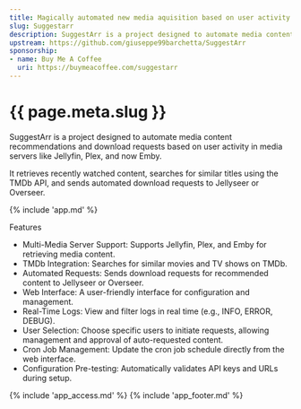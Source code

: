 ```yaml
---
title: Magically automated new media aquisition based on user activity
slug: Suggestarr
description: SuggestArr is a project designed to automate media content recommendations and download requests based on user activity in media servers like Jellyfin, Plex, and now Emby.
upstream: https://github.com/giuseppe99barchetta/SuggestArr
sponsorship: 
- name: Buy Me A Coffee
  uri: https://buymeacoffee.com/suggestarr
---
```


# {{ page.meta.slug }}

SuggestArr is a project designed to automate media content recommendations and download requests based on user activity in media servers like Jellyfin, Plex, and now Emby. 

It retrieves recently watched content, searches for similar titles using the TMDb API, and sends automated download requests to Jellyseer or Overseer.

{% include 'app.md' %}

Features

* Multi-Media Server Support: Supports Jellyfin, Plex, and Emby for retrieving media content.
* TMDb Integration: Searches for similar movies and TV shows on TMDb.
* Automated Requests: Sends download requests for recommended content to Jellyseer or Overseer.
* Web Interface: A user-friendly interface for configuration and management.
* Real-Time Logs: View and filter logs in real time (e.g., INFO, ERROR, DEBUG).
* User Selection: Choose specific users to initiate requests, allowing management and approval of auto-requested content.
* Cron Job Management: Update the cron job schedule directly from the web interface.
* Configuration Pre-testing: Automatically validates API keys and URLs during setup.

{% include 'app_access.md' %}
{% include 'app_footer.md' %}